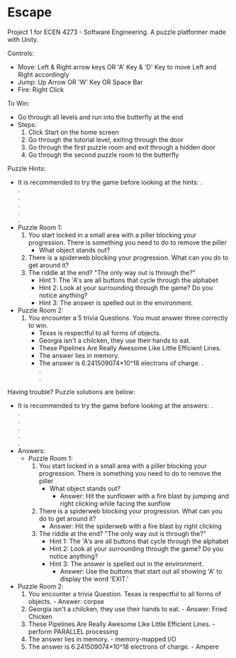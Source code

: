 # Escape
Project 1 for ECEN 4273 - Software Engineering. A puzzle platformer made with Unity. 

Controls:
  - Move: Left & Right arrow keys OR 'A' Key & 'D' Key to move Left and Right accordingly
  - Jump: Up Arrow OR 'W' Key OR Space Bar
  - Fire: Right Click
  
 
To Win:
  - Go through all levels and run into the butterfly at the end
  - Steps: 
    1. Click Start on the home screen
    2. Go through the tutorial level, exiting through the door
    3. Go through the first puzzle room and exit through a hidden door
    4. Go through the second puzzle room to the butterfly
    
    
Puzzle Hints:
  - It is recommended to try the game before looking at the hints:
  .<br/>
  .<br/>
  .<br/>
  .<br/>
  .<br/>
  .<br/>
  - Puzzle Room 1:
      1. You start locked in a small area with a piller blocking your progression. There is something you need to do to remove the piller
          - What object stands out?
      2. There is a spiderweb blocking your progression. What can you do to get around it?
      3. The riddle at the end? "The only way out is through the?" 
          - Hint 1: The 'A's are all buttons that cycle through the alphabet
          - Hint 2: Look at your surrounding through the game? Do you notice anything?
          - Hint 3: The answer is spelled out in the environment.
  - Puzzle Room 2:
      1. You encounter a 5 trivia Questions. You must answer three correctly to win. 
          - Texas is respectful to all forms of objects.
          - Georgia isn't a chilcken, they use their hands to eat. 
          - These Pipelines Are Really Awesome Like Little Efficient Lines. 
          - The answer lies in memory.
          - The answer is  6.241509074×10^18 electrons of charge.
  .<br/>
  .<br/>
  .<br/>
  
Having trouble? Puzzle solutions are below:<br/>
   - It is recommended to try the game before looking at the answers:
  .<br/>
  .<br/>
  .<br/>
  .<br/>
  .<br/>
  .<br/>
  - Answers:
    - Puzzle Room 1:
      1. You start locked in a small area with a piller blocking your progression. There is something you need to do to remove the piller
          - What object stands out?
            - Answer: Hit the sunflower with a fire blast by jumping and right clicking while facing the sunflow
      2. There is a spiderweb blocking your progression. What can you do to get around it?
            - Answer: Hit the spiderweb with a fire blast by right clicking
      3. The riddle at the end? "The only way out is through the?"
          - Hint 1: The 'A's are all buttons that cycle through the alphabet
          - Hint 2: Look at your surrounding through the game? Do you notice anything?
          - Hint 3: The answer is spelled out in the environment.
            - Answer: Use the buttons that start out all showing 'A' to display the word 'EXIT.' 
  - Puzzle Room 2:
      1. You encounter a trivia Question. Texas is respectful to all forms of objects.
        - Answer: corpse
      2. Georgia isn't a chilcken, they use their hands to eat. 
        - Answer: Fried Chicken
      3. These Pipelines Are Really Awesome Like Little Efficient Lines. 
        - perform PARALLEL processing
      4. The answer lies in memory.
        - memory-mapped I/O
      5. The answer is  6.241509074×10^18 electrons of charge.
        - Ampere
        
